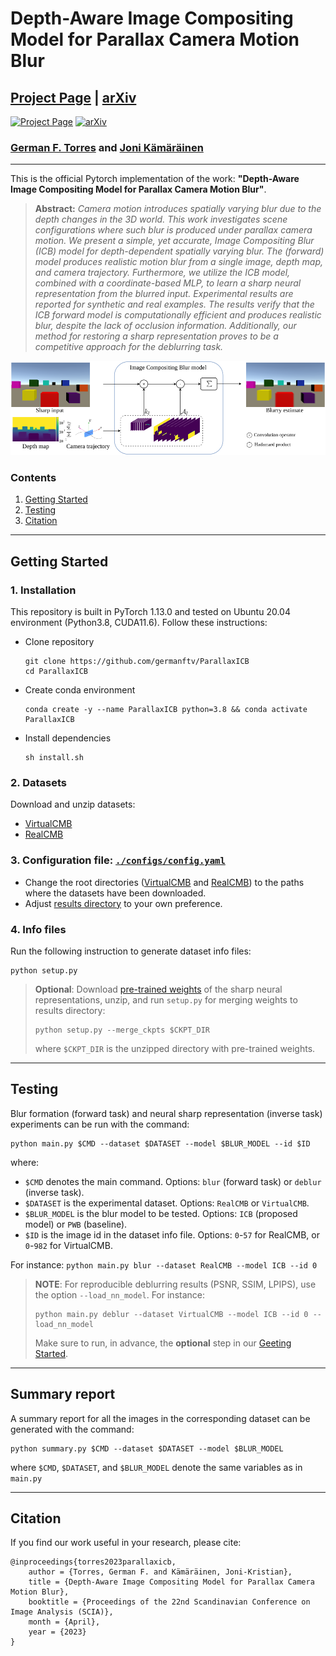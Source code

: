 #  Depth-Aware Image Compositing Model for Parallax Camera Motion Blur

## [Project Page](https://germanftv.github.io/ParallaxICB.github.io/) | [arXiv](https://arxiv.org/abs/2303.09334) 

[![Project Page](https://img.shields.io/badge/Project%20Page-ParallaxICB-blue)](https://germanftv.github.io/ParallaxICB.github.io/)
[![arXiv](https://img.shields.io/badge/arXiv-Paper-<COLOR>.svg)](https://arxiv.org/abs/2303.09334)

### [German F. Torres](https://germanftv.github.io/) and [Joni Kämäräinen](https://webpages.tuni.fi/vision/public_pages/JoniKamarainen/index.html)

---

This is the official Pytorch implementation of the work: **"Depth-Aware Image Compositing Model for Parallax Camera Motion Blur"**.

> **Abstract:** *Camera motion introduces spatially varying blur due to the depth changes in the 3D world. This work investigates scene configurations where such blur is produced under parallax camera motion. We present a simple, yet accurate, Image Compositing Blur (ICB) model for depth-dependent spatially varying blur. The (forward) model produces realistic motion blur from a single image, depth map, and camera trajectory. Furthermore, we utilize the ICB model, combined with a coordinate-based MLP, to learn a sharp neural representation from the blurred input. Experimental results are reported for synthetic and real examples. The results verify that the ICB forward model is computationally efficient and produces realistic blur, despite the lack of occlusion information. Additionally, our method for restoring a sharp representation proves to be a competitive approach for the deblurring task.* 
<p align="center">
  <img width="800" src="assets/ICB_diagram.png">
</p>


### Contents

1. [Getting Started](#getting-started)
2. [Testing](#testing)
3. [Citation](#citation)


---
## Getting Started

### 1. Installation
This repository is built in PyTorch 1.13.0 and tested on Ubuntu 20.04 environment (Python3.8, CUDA11.6). Follow these instructions:
* Clone repository
    ```
    git clone https://github.com/germanftv/ParallaxICB
    cd ParallaxICB
    ```
* Create conda environment
    ```
    conda create -y --name ParallaxICB python=3.8 && conda activate ParallaxICB
    ```
* Install dependencies
    ```
    sh install.sh
    ```

### 2. Datasets
Download and unzip datasets:
* [VirtualCMB](https://zenodo.org/record/7746117#.ZCUmCI5BxhE)
* [RealCMB](https://zenodo.org/record/7745713#.ZCUlvo5BxhE)

### 3. Configuration file: [`./configs/config.yaml`](./configs/config.yaml)
* Change the root directories ([VirtualCMB](/configs/config.yaml?plain=1L4) and [RealCMB](/configs/config.yaml?plain=1L11)) to the paths where the datasets have been downloaded. 
* Adjust [results directory](/configs/config.yaml?plain=1L17) to your own preference.

### 4. Info files
Run the following instruction to generate dataset info files:
```
python setup.py
```
> **Optional**:
> Download [pre-trained weights](https://drive.google.com/file/d/1igCJ58LdQnRQU4wJDqPfQQH0lmc38VLH/view?usp=share_link) of the sharp neural representations, unzip, and run `setup.py` for merging weights to results directory:
>```
>python setup.py --merge_ckpts $CKPT_DIR
>```
> where `$CKPT_DIR` is the unzipped directory with pre-trained weights.
---
## Testing
Blur formation (forward task) and neural sharp representation (inverse task) experiments can be run with the command:
```
python main.py $CMD --dataset $DATASET --model $BLUR_MODEL --id $ID
```
where:
* `$CMD` denotes the main command. Options: `blur` (forward task) or `deblur` (inverse task).
* `$DATASET` is the experimental dataset. Options: `RealCMB` or `VirtualCMB`.
* `$BLUR_MODEL` is the blur model to be tested. Options: `ICB` (proposed model) or `PWB` (baseline).
* `$ID` is the image id in the dataset info file. Options: `0`-`57` for RealCMB, or `0`-`982` for VirtualCMB.

For instance:
`python main.py blur --dataset RealCMB --model ICB --id 0
`
> **NOTE**:
> For reproducible deblurring results (PSNR, SSIM, LPIPS), use the option `--load_nn_model`. For instance:
>```
>python main.py deblur --dataset VirtualCMB --model ICB --id 0 --load_nn_model
>```
>Make sure to run, in advance, the **optional** step in our [Geeting Started](#getting-started).

---
## Summary report
A summary report for all the images in the corresponding dataset can be generated with the command:
```
python summary.py $CMD --dataset $DATASET --model $BLUR_MODEL 
```
where `$CMD`, `$DATASET`, and `$BLUR_MODEL` denote the same variables as in `main.py`

---
## Citation
If you find our work useful in your research, please cite:

    @inproceedings{torres2023parallaxicb,
        author = {Torres, German F. and Kämäräinen, Joni-Kristian},
        title = {Depth-Aware Image Compositing Model for Parallax Camera Motion Blur},
        booktitle = {Proceedings of the 22nd Scandinavian Conference on Image Analysis (SCIA)},
        month = {April},
        year = {2023}
    }

